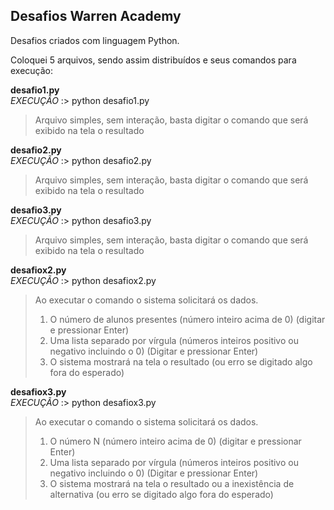 ## Desafios Warren Academy ##

Desafios criados com linguagem Python.<br>

Coloquei 5 arquivos, sendo assim distribuídos e seus comandos para execução:<br>

**desafio1.py**<br>
*EXECUÇÃO* :> python desafio1.py<br>
>Arquivo simples, sem interação, basta digitar o comando que será exibido na tela o resultado<br>

**desafio2.py**<br>
*EXECUÇÃO* :> python desafio2.py<br>
>Arquivo simples, sem interação, basta digitar o comando que será exibido na tela o resultado<br>

**desafio3.py**<br>
*EXECUÇÃO* :> python desafio3.py<br>
>Arquivo simples, sem interação, basta digitar o comando que será exibido na tela o resultado<br>

**desafiox2.py**<br>
*EXECUÇÃO* :> python desafiox2.py<br>
>Ao executar o comando o sistema solicitará os dados.
>1. O número de alunos presentes (número inteiro acima de 0) (digitar e pressionar Enter)
>2. Uma lista separado por vírgula (números inteiros positivo ou negativo incluindo o 0) (Digitar e pressionar Enter)
>3. O sistema mostrará na tela o resultado (ou erro se digitado algo fora do esperado)

**desafiox3.py**<br>
*EXECUÇÃO* :> python desafiox3.py<br>
>Ao executar o comando o sistema solicitará os dados.
>1. O número N (número inteiro acima de 0) (digitar e pressionar Enter)
>2. Uma lista separado por vírgula (números inteiros positivo ou negativo incluindo o 0) (Digitar e pressionar Enter)
>3. O sistema mostrará na tela o resultado ou a inexistência de alternativa (ou erro se digitado algo fora do esperado)


